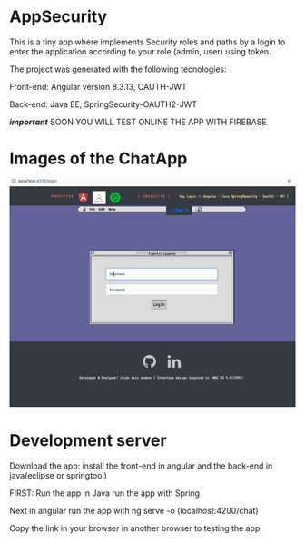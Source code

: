 # AppSecurity
This is a tiny app where implements Security roles and paths by a login to enter the application according to your role (admin, user) using token.

The project was generated with the following tecnologies: 

Front-end: Angular version 8.3.13, OAUTH-JWT

Back-end: Java EE, SpringSecurity-OAUTH2-JWT

***important***
SOON YOU WILL TEST ONLINE THE APP WITH FIREBASE


# Images of the ChatApp
![](showcase/loginAPP_showcase.gif)



# Development server
Download the app: install the front-end in angular and the back-end in java(eclipse or springtool)

FIRST:
Run the app in Java run the app with Spring

Next in angular run the app with ng serve -o (localhost:4200/chat)

Copy the link in your browser in another browser to testing the app.

